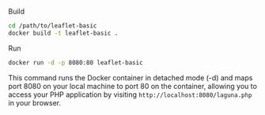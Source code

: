 Build
```bash
cd /path/to/leaflet-basic
docker build -t leaflet-basic .
```
Run
```bash
docker run -d -p 8080:80 leaflet-basic
```

This command runs the Docker container in detached mode (-d) and maps port 8080 on your local machine to port 80 on the container, allowing you to access your PHP application by visiting `http://localhost:8080/laguna.php` in your browser.